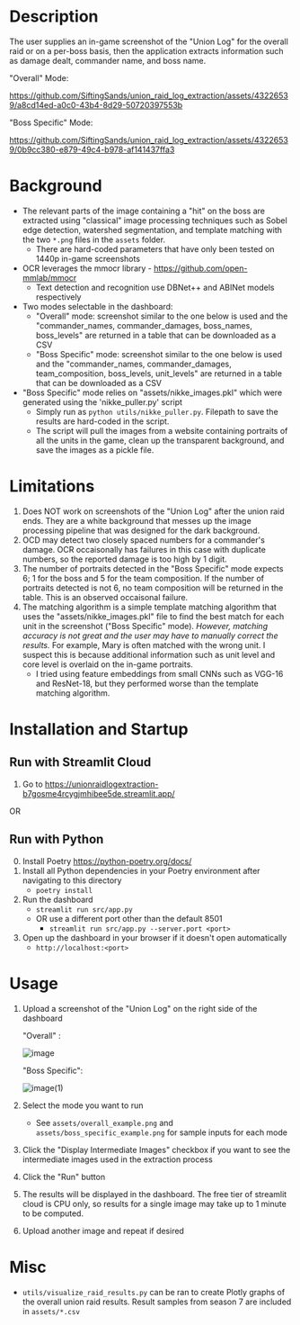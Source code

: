 
# Description
The user supplies an in-game screenshot of the "Union Log" for the overall raid or on a per-boss basis, then the application extracts information such as damage dealt, commander name, and boss name.

"Overall" Mode:

https://github.com/SiftingSands/union_raid_log_extraction/assets/43226539/a8cd14ed-a0c0-43b4-8d29-50720397553b

"Boss Specific" Mode:

https://github.com/SiftingSands/union_raid_log_extraction/assets/43226539/0b9cc380-e879-49c4-b978-af141437ffa3


# Background
- The relevant parts of the image containing a "hit" on the boss are extracted using "classical" image processing techniques such as Sobel edge detection, watershed segmentation, and template matching with the two `*.png` files in the  `assets` folder.
    - There are hard-coded parameters that have only been tested on 1440p in-game screenshots
- OCR leverages the mmocr library - https://github.com/open-mmlab/mmocr
    - Text detection and recognition use DBNet++ and ABINet models respectively
- Two modes selectable in the dashboard:
    - "Overall" mode: screenshot similar to the one below is used and the "commander_names, commander_damages, boss_names, boss_levels" are returned in a table that can be downloaded as a CSV
    - "Boss Specific" mode: screenshot similar to the one below is used and the "commander_names, commander_damages, team_composition, boss_levels, unit_levels" are returned in a table that can be downloaded as a CSV
- "Boss Specific" mode relies on "assets/nikke_images.pkl" which were generated using the 'nikke_puller.py' script
    - Simply run as `python utils/nikke_puller.py`. Filepath to save the results are hard-coded in the script.
    - The script will pull the images from a website containing portraits of all the units in the game, clean up the transparent background, and save the images as a pickle file.

# Limitations

1. Does NOT work on screenshots of the "Union Log" after the union raid ends. They are a white background that messes up the image processing pipeline that was designed for the dark background.
2. OCD may detect two closely spaced numbers for a commander's damage. OCR occaisonally has failures in this case with duplicate numbers, so the reported damage is too high by 1 digit.
3. The number of portraits detected in the "Boss Specific" mode expects 6; 1 for the boss and 5 for the team composition. If the number of portraits detected is not 6, no team composition will be returned in the table. This is an observed occaisonal failure.
4. The matching algorithm is a simple template matching algorithm that uses the "assets/nikke_images.pkl" file to find the best match for each unit in the screenshot ("Boss Specific" mode). *However, matching accuracy is not great and the user may have to manually correct the results.* For example, Mary is often matched with the wrong unit. I suspect this is because additional information such as unit level and core level is overlaid on the in-game portraits.
    - I tried using feature embeddings from small CNNs such as VGG-16 and ResNet-18, but they performed worse than the template matching algorithm.

# Installation and Startup

## Run with Streamlit Cloud
1. Go to https://unionraidlogextraction-b7gosme4rcygjmhibee5de.streamlit.app/

OR

## Run with Python
0. Install Poetry https://python-poetry.org/docs/
1. Install all Python dependencies in your Poetry environment after navigating to this directory
    - `poetry install`
2. Run the dashboard
    - `streamlit run src/app.py`
    - OR use a different port other than the default 8501
        - `streamlit run src/app.py --server.port <port>`
3. Open up the dashboard in your browser if it doesn't open automatically
    - `http://localhost:<port>`

# Usage

1. Upload a screenshot of the "Union Log" on the right side of the dashboard
   
    "Overall" :
   
   ![image](https://github.com/SiftingSands/union_raid_log_extraction/assets/43226539/e42f6671-1bd5-4d7f-b111-c80fa18384a8)

   "Boss Specific":
   
   ![image(1)](https://github.com/SiftingSands/union_raid_log_extraction/assets/43226539/7c8f2f60-f48b-4b6b-ba03-55497579b919)

3. Select the mode you want to run
    - See `assets/overall_example.png` and `assets/boss_specific_example.png` for sample inputs for each mode
4. Click the "Display Intermediate Images" checkbox if you want to see the intermediate images used in the extraction process
5. Click the "Run" button
6. The results will be displayed in the dashboard. The free tier of streamlit cloud is CPU only, so results for a single image may take up to 1 minute to be computed.
7. Upload another image and repeat if desired

# Misc
- `utils/visualize_raid_results.py` can be ran to create Plotly graphs of the overall union raid results. Result samples from season 7 are included in `assets/*.csv`
